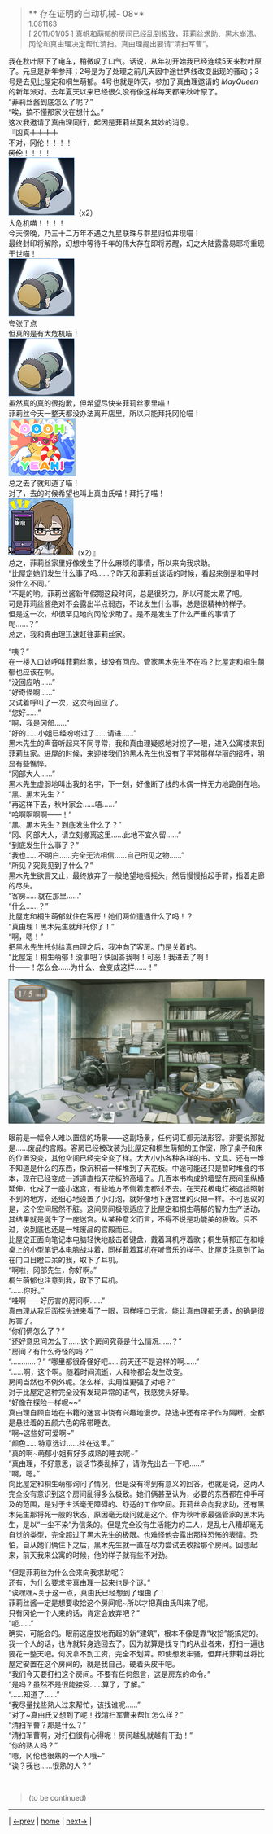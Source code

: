 > <big> ** 存在证明的自动机械- 08** </big>  
> 1.081163  
> [ 2011/01/05 ] 真帆和萌郁的房间已经乱到极致，菲莉丝求助、黑木崩溃。冈伦和真由理决定帮忙清扫。真由理提出要请“清扫军曹”。  

我在秋叶原下了电车，稍微叹了口气。话说，从年初开始我已经连续5天来秋叶原了。元旦是新年参拜；2号是为了处理之前几天因中途世界线改变出现的骚动；3号是去见比屋定和桐生萌郁。4号也就是昨天，参加了真由理邀请的 *MayQueen* 的新年派对。去年夏天以来已经很久没有像这样每天都来秋叶原了。  
“菲莉丝酱到底怎么了呢？”  
“唉，搞不懂那家伙在想什么。”  
这次我邀请了真由理同行，起因是菲莉丝莫名其妙的消息。  
『凶真~~！！！！  
 不对，冈伦~~~~！！！！  
 冈伦~~~~~~！！！！  
 ![](../pics/emojis/Taru-gui.png)（x2）  
 大危机喵！！！！  
 今天傍晚，乃三十二万年不遇之九星联珠与群星归位并现喵！  
 最终封印将解除，幻想中等待千年的伟大存在即将苏醒，幻之大陆露露易耶将重现于世喵！  
 ![](../pics/emojis/Taru-gui.png)  
 夸张了点  
 但真的是有大危机喵！  
 ![](../pics/emojis/Taru-gui.png)  
 虽然真的真的很抱歉，但希望尽快来菲莉丝家里喵！  
 菲莉丝今天一整天都没办法离开店里，所以只能拜托冈伦喵！  
 ![](../pics/emojis/Bear-ooohyeah.png)  
 总之去了就知道了喵！  
 对了，去的时候希望也叫上真由氏喵！拜托了喵！  
 ![](../pics/emojis/Moeka-thanks.png)（x2）』  
总之，菲莉丝家里好像发生了什么麻烦的事情，所以来向我求助。  
“比屋定她们发生什么事了吗……？昨天和菲莉丝谈话的时候，看起来倒是和平时没什么不同。”  
“不是的哟。菲莉丝酱新年假期这段时间，总是很努力，所以可能太累了吧。  
 可是菲莉丝酱绝对不会露出半点弱态，不论发生什么事，总是很精神的样子。  
 但是这一次，却很罕见地向冈伦求助了。是不是发生了什么严重的事情了呢……？”  
总之，我和真由理迅速赶往菲莉丝家。  

“咦？”  
在一楼入口处呼叫菲莉丝家，却没有回应。管家黑木先生不在吗？比屋定和桐生萌郁也应该在啊。  
“没回应呐……”  
“好奇怪啊……”  
又试着呼叫了一次，这次有回应了。  
“您好……”  
“啊，我是冈部……”  
“好的……小姐已经吩咐过了……请进……”  
黑木先生的声音听起来不同寻常，我和真由理疑惑地对视了一眼，进入公寓楼来到菲莉丝家。进屋的时候，来迎接我们的黑木先生也没有了平常那样华丽的招呼，明显有些憔悴。  
“冈部大人……”  
黑木先生虚弱地叫出我的名字，下一刻，好像断了线的木偶一样无力地跪倒在地。  
“黑、黑木先生？”  
“再这样下去，秋叶家会……唔……”  
“哈啊啊啊啊——！”  
“黑、黑木先生？到底发生什么了？”  
“冈、冈部大人，请立刻撤离这里……此地不宜久留……”  
“到底发生什么事了？”  
“我也……不明白……完全无法相信……自己所见之物……”  
“所见？究竟见到了什么？”  
黑木先生欲言又止，最终放弃了一般绝望地摇摇头，然后慢慢抬起手臂，指着走廊的尽头。  
“客房……就在那里……”  
“什么……？”  
比屋定和桐生萌郁就住在客房！她们两位遭遇什么了吗！？  
“真由理！黑木先生就拜托你了！”  
“啊，嗯！”  
把黑木先生托付给真由理之后，我冲向了客房。门是关着的。  
“比屋定！桐生萌郁！没事吧？快回答我啊！可恶！我进去了啊！  
 什——！怎么会……为什么、会变成这样……！”  

![](../pics/0082-1.png)

眼前是一幅令人难以置信的场景——这副场景，任何词汇都无法形容。非要说那就是……废品的宫殿。客房已经被改装为比屋定和桐生萌郁的工作室，除了桌子和床的位置没变，其他空间已经完全变了样。大大小小各种各样的书、文具、还有一堆不知道是什么的东西，像沉积岩一样堆到了天花板。中途可能还只是暂时堆叠的书本，现在已经变成一道道直指天花板的高墙了。几百本书构成的墙壁在房间里纵横延伸，化成了一座小迷宫，有些地方不侧着走都过不去。在天花板电灯被遮挡照射不到的地方，还细心地设置了小灯泡，就好像地下迷宫里的火把一样。不可思议的是，这个空间居然不脏。这间房间极限适应了比屋定和桐生萌郁的智力生产活动，其结果就是诞生了一座迷宫。从某种意义而言，不得不说是功能美的极致。只不过，说到底也还是一堆废品的宫殿而已。  
比屋定正面向笔记本电脑轻快地敲击着键盘，戴着耳机哼着歌；桐生萌郁正在和矮桌上的小型笔记本电脑战斗着，同样戴着耳机在听音乐的样子。比屋定注意到了站在门口目瞪口呆的我，取下了耳机。  
“啊啦，冈部先生，你好啊。”  
桐生萌郁也注意到我，取下了耳机。  
“……你好。”  
“哇啊——好厉害的房间啊……”  
真由理从我后面探头进来看了一眼，同样哑口无言。能让真由理都无语，的确是很厉害了。  
“你们俩怎么了？”  
“还好意思问怎么了……这个房间究竟是什么情况……？”  
“房间？有什么奇怪的吗？”  
“…………？”
“哪里都很奇怪好吧……前天还不是这样的啊……”  
“……啊，这个啊。随着时间流逝，人和物都会发生改变。  
 房间当然也不例外呢。怎么样，实用性更强了对吧？”  
对于比屋定这种完全没有发现异常的语气，我感觉头好晕。  
“好像在探险一样呢~~”  
真由理自顾自地在书籍的迷宫中饶有兴趣地漫步。路途中还有帘子作为隔断，全都是悬挂着的五颜六色的吊带睡衣。  
“啊~这些好可爱啊~”  
“颜色……特意选过……挂在这里。”  
“真的啊~萌郁小姐有好多成熟的睡衣呢~”  
“真由理，不好意思，谈话节奏乱掉了，请你先出去一下吧……”  
“啊，嗯。”  
向比屋定和桐生萌郁询问了情况，但是没有得到有意义的回答。也就是说，这两人完全没有意识到这个房间乱得多么极致。她们俩甚至认为，必要的东西都在伸手可及的范围，是对于生活毫无障碍的、舒适的工作空间。菲莉丝会向我求助，还有黑木先生那将死一般的状态，原因毫无疑问就是这个。作为秋叶家最强管家的黑木先生，是以“一尘不染”为信条的。但是完全没有生活能力的二人，是乱七八糟却毫无自觉的类型，完全超过了黑木先生的极限。也难怪他会露出那样恐怖的表情。恐怕，自从她们俩住下之后，黑木先生就一直在尽力尝试去收拾那个房间。回想起来，前天我来公寓的时候，他的样子就有些不对劲。  

“但是菲莉丝为什么会来向我求助呢？  
 还有，为什么要求带真由理一起来也是个谜。”  
“诶嘿嘿~关于这一点，真由氏已经想到了理由了！  
 菲莉丝酱一定是想要收拾这个房间呢~所以才把真由氏叫来了呢。  
 只有冈伦一个人来的话，肯定会放弃吧？”  
“呃……”  
确实，可能会的。眼前这座拔地而起的新“建筑”，根本不像是靠“收拾”能搞定的。我一个人的话，也许就转身逃回去了。因为就算是找专门的从业者来，打扫一遍也要花一整天吧。何况拿不到工资，完全不划算。即使想发牢骚，但拜托菲莉丝将比屋定安置在这个房间的，就是我自己。硬着头皮干吧。  
“我们今天要打扫这个房间。不要有任何怨言，这是房东的命令。”  
“是吗？虽然不是很能接受……算了，了解。”  
“……知道了……”  
“我尽量找些熟人过来帮忙，该找谁呢……”  
“对了~真由氏又想到了呢！找清扫军曹来帮忙怎么样？”  
“清扫军曹？那是什么？”  
“清扫军曹啊，对打扫很有心得呢！房间越乱就越有干劲！”  
“你的熟人吗？”  
“嗯，冈伦也很熟的一个人哦~”  
“诶？我也……很熟的人？”  


<br/>

> (to be continued)
---

| [←prev](./0081) | [home](../../) | [next→](./0083) |
